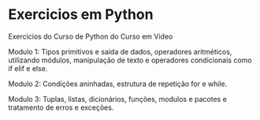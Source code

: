 # Exercicios em Python
 Exercicios do Curso de Python do Curso em Video

 Modulo 1: Tipos primitivos e saída de dados, operadores aritméticos, utilizando módulos, manipulação de texto e operadores condicionais como if elif e else.
 
 Modulo 2: Condições aninhadas, estrutura de repetição for e while.
 
 Modulo 3: Tuplas, listas, dicionários, funções, modulos e pacotes e tratamento de erros e exceções.

